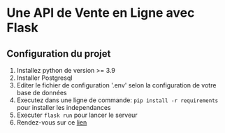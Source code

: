 # Une API de Vente en Ligne avec Flask

## Configuration du projet

1. Installez python de version >= 3.9
2. Installer Postgresql
3. Editer le fichier de configuration '.env' selon la configuration de votre base de données
4. Executez dans une ligne de commande: ```pip install -r requirements``` pour installer les independances
5. Executer ```flask run``` pour lancer le serveur
6. Rendez-vous sur ce [lien](https://http://127.0.0.1:5000)
